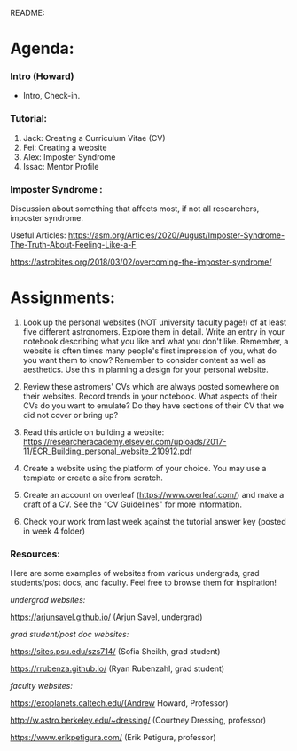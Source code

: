 README:
# Agenda:

### Intro (Howard)
- Intro, Check-in.

### Tutorial:
1. Jack: Creating a Curriculum Vitae (CV)
2. Fei: Creating a website
3. Alex: Imposter Syndrome
4. Issac: Mentor Profile

### Imposter Syndrome :
Discussion about something that affects most, if not all researchers, imposter syndrome.

Useful Articles:
https://asm.org/Articles/2020/August/Imposter-Syndrome-The-Truth-About-Feeling-Like-a-F

https://astrobites.org/2018/03/02/overcoming-the-imposter-syndrome/


# Assignments:
1. Look up the personal websites (NOT university faculty page!) of at least five different astronomers. Explore them in detail. Write an entry in your notebook describing what you like and what you don't like. Remember, a website is often times many people's first impression of you, what do you want them to know? Remember to consider content as well as aesthetics. Use this in planning a design for your personal website.

2. Review these astromers' CVs which are always posted somewhere on their websites. Record trends in your notebook. What aspects of their CVs do you want to emulate? Do they have sections of their CV that we did not cover or bring up?

3. Read this article on building a website: https://researcheracademy.elsevier.com/uploads/2017-11/ECR_Building_personal_website_210912.pdf

4. Create a website using the platform of your choice. You may use a template or create a site from scratch.

5. Create an account on overleaf (https://www.overleaf.com/) and make a draft of a CV. See the "CV Guidelines" for more information.

6. Check your work from last week against the tutorial answer key (posted in week 4 folder)

### Resources:
Here are some examples of websites from various undergrads, grad students/post docs, and faculty. Feel free to browse them for inspiration!

*undergrad websites:*

https://arjunsavel.github.io/ (Arjun Savel, undergrad)

*grad student/post doc websites:*

https://sites.psu.edu/szs714/ (Sofia Sheikh, grad student)

https://rrubenza.github.io/ (Ryan Rubenzahl, grad student)


*faculty websites:*

https://exoplanets.caltech.edu/(Andrew Howard, Professor)

http://w.astro.berkeley.edu/~dressing/ (Courtney Dressing, professor)

https://www.erikpetigura.com/ (Erik Petigura, professor)

